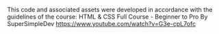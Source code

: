 This code and associated assets were developed in accordance with the guidelines of the course:
HTML & CSS Full Course - Beginner to Pro
By SuperSimpleDev
https://www.youtube.com/watch?v=G3e-cpL7ofc
